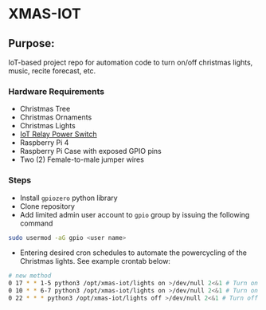 # XMAS-IOT
## Purpose:
IoT-based project repo for automation code to turn on/off christmas lights, music, recite forecast, etc.

### Hardware Requirements
- Christmas Tree
- Christmas Ornaments
- Christmas Lights
- [IoT Relay Power Switch]()
- Raspberry Pi 4
- Raspberry Pi Case with exposed GPIO pins
- Two (2) Female-to-male jumper wires

### Steps
- Install ```gpiozero``` python library
- Clone repository
- Add limited admin user account to ```gpio``` group by issuing the following command

```bash
sudo usermod -aG gpio <user name>
```

- Entering desired cron schedules to automate the powercycling of the Christmas lights. See example crontab below:
```bash 
# new method
0 17 * * 1-5 python3 /opt/xmas-iot/lights on >/dev/null 2<&1 # Turn on at 5pm on weekdays
0 10 * * 6-7 python3 /opt/xmas-iot/lights on >/dev/null 2<&1 # Turn on at 10am on weekends
0 22 * * * python3 /opt/xmas-iot/lights off >/dev/null 2<&1 # Turn off at 10pm daily
```
